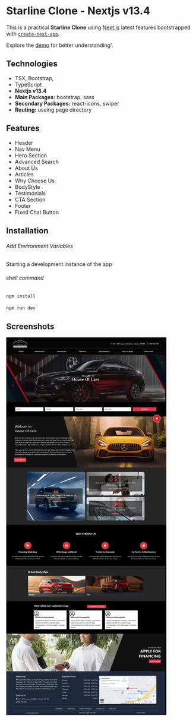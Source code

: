 # Starline Clone - Nextjs v13.4

This is a practical **Starline Clone** using [Next.js](https://nextjs.org/) latest features bootstrapped with [`create-next-app`](https://github.com/vercel/next.js/tree/canary/packages/create-next-app).

Explore the [demo](https://maxjn-starline-clone.vercel.app/) for better understanding'.

## Technologies

- TSX, Bootstrap,
- TypeScript
- **Nextjs v13.4**
- **Main Packages:** bootstrap, sass
- **Secondary Packages:** react-icons, swiper
- **Routing:** useing page directory

## Features

- Header
- Nav Menu
- Hero Section
- Advanced Search
- About Us
- Articles
- Why Choose Us
- BodyStyle
- Testimonials
- CTA Section
- Footer
- Fixed Chat Button

## Installation

###### Add Environment Variables

Starting a development instance of the app

###### shell command

```shell
npm install

npm run dev
```

## Screenshots

![Cover](./public/images/cover.png)
